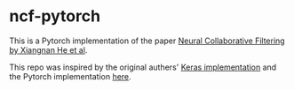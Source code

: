 # ncf-pytorch
This is a Pytorch implementation of the paper [Neural Collaborative Filtering by Xiangnan He et al](https://arxiv.org/abs/1708.05031).

This repo was inspired by the original authers' [Keras implementation](https://github.com/hexiangnan/neural_collaborative_filtering) and the Pytorch implementation [here](https://github.com/guoyang9/NCF).
